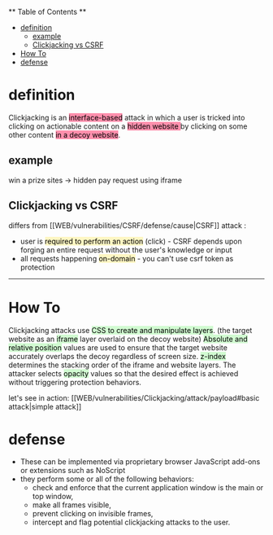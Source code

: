 ** Table of Contents **

- [definition](#definition)
	- [example](#example)
	- [Clickjacking vs CSRF](#Clickjacking%20vs%20CSRF)
- [How To](#How%20To)
- [defense](#defense)

# definition

Clickjacking is an <mark style="background: #FF5582A6;">interface-based</mark> attack in which a user is tricked into clicking on actionable content on a <mark style="background: #FF5582A6;">hidden website </mark>by clicking on some other content <mark style="background: #FF5582A6;">in a decoy website</mark>.
## example

win a prize sites -> hidden pay request using iframe
## Clickjacking vs CSRF

differs from [[WEB/vulnerabilities/CSRF/defense/cause|CSRF]] attack : 
-  user is <mark style="background: #FFF3A3A6;">required to perform an action</mark> (click) - CSRF depends upon forging an entire request without the user's knowledge or input
- all requests happening <mark style="background: #FFF3A3A6;">on-domain</mark> - you can't use csrf token as protection
---
# How To

Clickjacking attacks use <mark style="background: #BBFABBA6;">CSS to create and manipulate layers</mark>. (the target website as an <mark style="background: #BBFABBA6;">iframe</mark> layer overlaid on the decoy website)
<mark style="background: #BBFABBA6;">Absolute and relative position</mark> values are used to ensure that the target website accurately overlaps the decoy regardless of screen size.
<mark style="background: #BBFABBA6;">z-index</mark> determines the stacking order of the iframe and website layers.
The attacker selects <mark style="background: #BBFABBA6;">opacity</mark> values so that the desired effect is achieved without triggering protection behaviors.

let's see in action: [[WEB/vulnerabilities/Clickjacking/attack/payload#basic attack|simple attack]]


# defense 

- These can be implemented via proprietary browser JavaScript add-ons or extensions such as NoScript
- they perform some or all of the following behaviors:
  *   check and enforce that the current application window is the main or top window,
  *   make all frames visible,
  *   prevent clicking on invisible frames,
  *   intercept and flag potential clickjacking attacks to the user.

